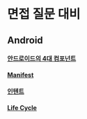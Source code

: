 # 면접 질문 대비

## Android



#### [안드로이드의 4대 컴포넌트](https://github.com/2hyungjin/ChwiPpo/blob/main/%EC%95%88%EB%93%9C%EB%A1%9C%EC%9D%B4%EB%93%9C%EC%9D%98%204%EB%8C%80%20%EC%BB%B4%ED%8F%AC%EB%84%8C%ED%8A%B8.md)

#### [Manifest](https://github.com/2hyungjin/ChwiPpo/blob/main/Manifest.md)

#### [인텐트](https://github.com/2hyungjin/ChwiPpo/blob/main/Intent.md)

#### [Life Cycle](https://github.com/2hyungjin/ChwiPpo/blob/main/Life%20Cycle.md)

